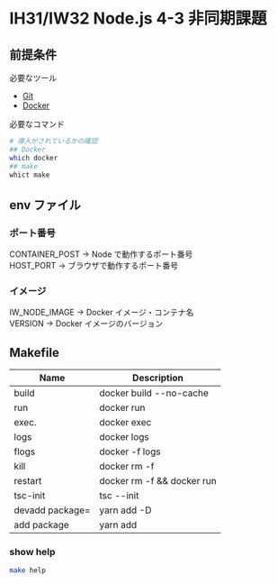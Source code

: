 # IH31/IW32 Node.js 4-3 非同期課題

## 前提条件

必要なツール

- [Git](https://git-scm.com/downloads)
- [Docker](https://docs.docker.com/engine/installation/)

必要なコマンド

```sh
# 導入がされているかの確認
## Docker
which docker
## make
whict make
```

## env ファイル

### ポート番号

CONTAINER_POST → Node で動作するポート番号  
HOST_PORT → ブラウザで動作するポート番号  

### イメージ

IW_NODE_IMAGE → Docker イメージ・コンテナ名  
VERSION → Docker イメージのバージョン  

## Makefile

| Name            | Description                |
| --------------- | -------------------------- |
| build           | docker build --no-cache    |
| run             | docker run                 |
| exec.           | docker exec                |
| logs            | docker logs                |
| flogs           | docker -f logs             |
| kill            | docker rm -f               |
| restart         | docker rm -f && docker run |
| tsc-init        | tsc --init                 |
| devadd package= | yarn add -D                |
| add package     | yarn add                   |

### show help

```sh
make help
```
